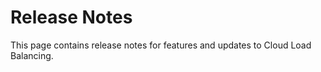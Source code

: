 #  Release Notes

This page contains release notes for features and updates to Cloud Load
Balancing.

